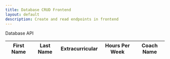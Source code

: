 ```yaml
---
title: Database CRUD Frontend
layout: default
description: Create and read endpoints in frontend
---
```


<p>Database API</p>

<table>
  <thead>
  <tr>
    <th>First Name</th>
    <th> Last Name</th>
    <th>Extracurricular</th>
    <th>Hours Per Week</th>
    <th>Coach Name</th>
  </tr>
  </thead>
  <tbody id="result">
    <!-- javascript generated data -->
  </tbody>
</table>

<script>
  // prepare HTML result container for new output
  const resultContainer = document.getElementById("result");

  // prepare fetch options
  const url = "http://172.22.157.142:8086/api/users/";
  const options = {
    method: 'GET', // *GET, POST, PUT, DELETE, etc.
    mode: 'cors', // no-cors, *cors, same-origin
    cache: 'default', // *default, no-cache, reload, force-cache, only-if-cached
    credentials: 'omit', // include, *same-origin, omit
    headers: {
      'Content-Type': 'application/json'
      // 'Content-Type': 'application/x-www-form-urlencoded',
    },
  };

  // fetch the API
  fetch(url, options)
      // response is a RESTful "promise" on any successful fetch
    .then(response => {
      // check for response errors
      if (response.status !== 200) {
          const errorMsg = 'Database response error: ' + response.status;
          console.log(errorMsg);
          const tr = document.createElement("tr");
          const td = document.createElement("td");
          td.innerHTML = errorMsg;
          tr.appendChild(td);
          resultContainer.appendChild(tr);
          return;
      }
      // valid response will have json data
      response.json().then(data => {
          console.log(data);
          for (let row in data) {
            // tr and td element id's to build out for each row
            const tr = document.createElement("tr");
            const firstName = document.createElement("td");
            const lastName = document.createElement("td");
            const extracurricular = document.createElement("td")
            const hoursPerWeek = document.createElement("td");
            const coachName = document.createElement("td");
          

            // obtain data that is specific to the API
            firstName.innerHTML = data[row].firstName; 
            lastName.innerHTML = data[row].lastName; 
            extracurricular.innerHTML = data[row].extracurricular;
            hoursPerWeek.innerHTML = data[row].hoursPerWeek; 
            coachName.innerHTML = data[row].coachName; 

            // add HTML to container
            tr.appendChild(firstName);
            tr.appendChild(lastName);
            tr.appendChild(extracurricular);
            tr.appendChild(hoursPerWeek);
            tr.appendChild(coachName);

            resultContainer.appendChild(tr);
          }
      })
  })
  // catch fetch errors (ie ACCESS to server blocked)
  .catch(err => {
    console.error(err);
    const tr = document.createElement("tr");
    const td = document.createElement("td");
    td.innerHTML = err;
    tr.appendChild(td);
    resultContainer.appendChild(tr);
  });
</script>